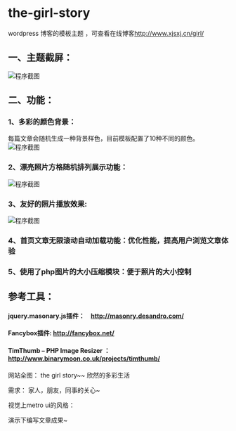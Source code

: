 the-girl-story
==============

wordpress 博客的模板主题 ，可查看在线博客<http://www.xjsxj.cn/girl/>

## 一、主题截屏：

![程序截图](https://raw.github.com/rocketxujia/the-girl-story/master/lib/img/screenshot.jpg)  

## 二、功能：
### 1、多彩的颜色背景： 
每篇文章会随机生成一种背景样色，目前模板配置了10种不同的颜色。<br />
![程序截图](https://raw.github.com/rocketxujia/the-girl-story/master/lib/demo/colors.jpg)  

### 2、漂亮照片方格随机排列展示功能：
![程序截图](https://raw.github.com/rocketxujia/the-girl-story/master/lib/demo/thumbnail.jpg)  

### 3、友好的照片播放效果:
![程序截图](https://raw.github.com/rocketxujia/the-girl-story/master/lib/demo/slider.jpg)  

### 4、首页文章无限滚动自动加载功能：优化性能，提高用户浏览文章体验

### 5、使用了php图片的大小压缩模块：便于照片的大小控制


## 参考工具：

#### jquery.masonary.js插件：　<http://masonry.desandro.com/>

#### Fancybox插件: <http://fancybox.net/>

#### TimThumb – PHP Image Resizer ： <http://www.binarymoon.co.uk/projects/timthumb/>


网站全图： the girl story~~  欣然的多彩生活

需求：
家人，朋友，同事的关心~

视觉上metro ui的风格：

演示下编写文章成果~








